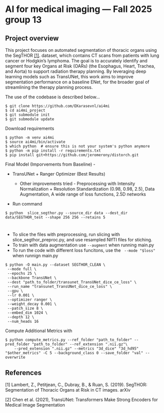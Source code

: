 # AI for medical imaging — Fall 2025 group 13

## Project overview

This project focuses on automated segmentation of thoracic organs using the SegTHOR [[1]](#1). dataset, which contains CT scans from patients with lung cancer or Hodgkin’s lymphoma. The goal is to accurately identify and segment four key Organs at Risk (OARs) (the Esophagus, Heart, Trachea, and Aorta) to support radiation therapy planning. By leveraging deep learning models such as TransUNet, this work aims to improve segmentation performance on a baseline ENet, for the broader goal of streamlining the therapy planning process.

The use of the codebase is described below...
```
$ git clone https://github.com/EKarasevnl/ai4mi
$ cd ai4mi_project
$ git submodule init
$ git submodule update
```
Download requirements
```
$ python -m venv ai4mi
$ source ai4mi/bin/activate
$ which python  # ensure this is not your system's python anymore
$ python -m pip install -r requirements.txt
$ pip install git+https://github.com/jeromerony/distorch.git
```
 
Final Model (Imporvements from Baseline) - 
* TransUNet + Ranger Optimizer (Best Results)
  - Other improvements tried - Preprocessing with Intensity Normalization + Resolution Standardization (0.98, 0.98, 2.5), Data Augmentation, A wide range of loss functions, 2.5D networks

* Run command

```
$ python  slice_segthor.py --source_dir data --dest_dir data/SEGTHOR_test --shape 256 256 --retains 5

```
#

* To slice the files with preprocessing, run slicing with slice_segthor_preproc.py, and use resampled NIfTI files for stiching.
* To train with data augmentation use ```--augment``` when running main.py
* To run the code with different loss funcitons, use the ``` --mode "$loss"``` when runnign main.py
```
$ python -O main.py --dataset SEGTHOR_CLEAN \
 --mode full \
 --epochs 25 \
 --backbone TransUNet \
 --dest "path_to_folder/transunet_TransUNet_dice_ce_loss" \
 --run_name "transunet_TransUNet_dice_ce_loss" \
 --gpu \
 --lr 0.001 \
 --optimizer ranger \
 --weight_decay 0.001 \
 --patch_size 8 \
 --embed_dim 1024 \
 --depth 12 \
 --num_heads 16
```
Compute Additional Metrics with 
```
$ python compute_metrics.py --ref_folder "path_to_folder" --pred_folder "path_to_folder" --ref_extension ".nii.gz"\
    --pred_extension ".nii.gz" --metrics "3d_dice" "3d_hd95" "$other_metrics" -C 5 --background_class 0 --save_folder "val" --overwrite
```



## References
<a id="1">[1]</a> 
Lambert, Z., Petitjean, C., Dubray, B., & Ruan, S. (2019). SegTHOR: Segmentation of Thoracic Organs at Risk in CT images. arXiv 

<a id="2">[2]</a> 
Chen et al. (2021), TransUNet: Transformers Make Strong Encoders for Medical Image Segmentation


